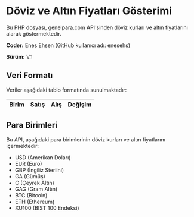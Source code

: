 # Döviz ve Altın Fiyatları Gösterimi

Bu PHP dosyası, genelpara.com API'sinden döviz kurları ve altın fiyatlarını alarak göstermektedir.

**Coder:** Enes Ehsen (GitHub kullanıcı adı: enesehs)

**Sürüm:** V.1

## Veri Formatı

Veriler aşağıdaki tablo formatında sunulmaktadır:

| Birim | Satış | Alış | Değişim |
|-------|-------|------|---------|

## Para Birimleri

Bu API, aşağıdaki para birimlerinin döviz kurları ve altın fiyatlarını içermektedir:

- USD (Amerikan Doları)
- EUR (Euro)
- GBP (İngiliz Sterlini)
- GA (Gümüş)
- C (Çeyrek Altın)
- GAG (Gram Altın)
- BTC (Bitcoin)
- ETH (Ethereum)
- XU100 (BIST 100 Endeksi)
